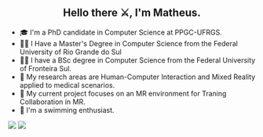 <h2 align="center">Hello there ⚔️, I'm Matheus.</h2>

- 🎓 I'm a PhD candidate in Computer Science at PPGC-UFRGS.
- 👨‍🎓 I Have a Master's Degree in Computer Science from the Federal University of Rio Grande do Sul
- 👨‍🎓 I have a BSc degree in Computer Science from the Federal University of Fronteira Sul.
- 🤙 My research areas are Human-Computer Interaction and Mixed Reality applied to medical scenarios.
- 📑 My current project focuses on an MR environment for Traning Collaboration in MR.
- 🚗 I'm a swimming enthusiast.

![](https://github-readme-stats.vercel.app/api?username=manegrao&show_icons=true&line_height=20&theme=tokyonight)
![](https://github-readme-stats.vercel.app/api/top-langs/?username=manegrao&layout=compact&show_icons=true&card_width=290&theme=tokyonight)
